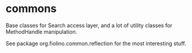 # commons
Base classes for Search access layer, and a lot of utility classes for MethodHandle manipulation.

See package org.fiolino.common.reflection for the most interesting stuff.
